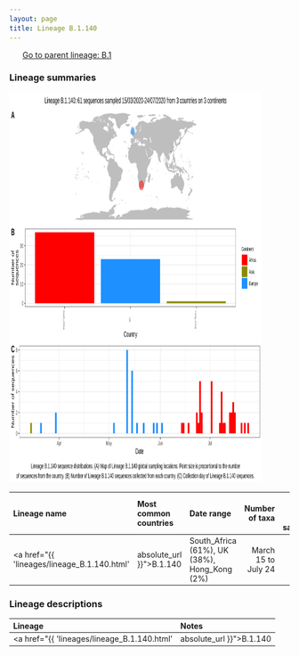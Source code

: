 ```yaml
---
layout: page
title: Lineage B.1.140
---
```




<p>
<ul class="actions small">
	 <a href="{{ 'lineages/lineage_B.1.html' | absolute_url }}" class="button special fit">Go to parent lineage: B.1</a>
</ul>
</p>
<h3> Lineage summaries</h3>

<img src="../assets/images/B.1.140.svg" alt="B.1.140 lineage summary figure" width="90%" height="700px" />


| Lineage name | Most common countries | Date range | Number of taxa |  Days since last sampling | Known Travel | Recall value |
|:-----|:-----|:-------|-------:|-------:|:---------|--------:|
| <a href="{{ 'lineages/lineage_B.1.140.html' | absolute_url }}">B.1.140</a> | South_Africa (61%), UK (38%), Hong_Kong (2%) | March 15 to July 24 | 61 |  | 0.9 |

<h3>Lineage descriptions</h3>

| Lineage | Notes |
|:-----|:-----|
| <a href="{{ 'lineages/lineage_B.1.140.html' | absolute_url }}">B.1.140</a> | South African/ English lineage |

